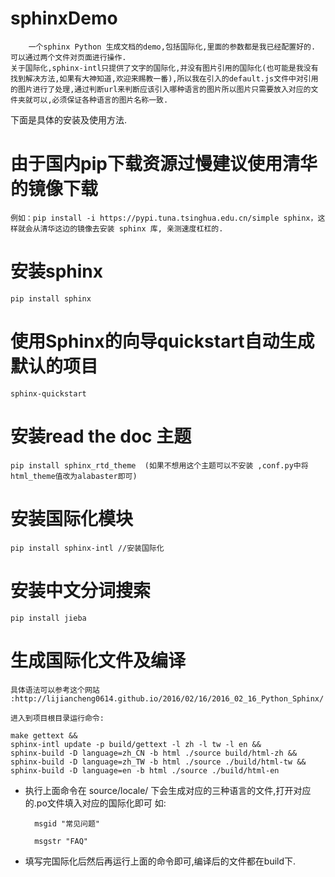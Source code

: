 # sphinxDemo
        一个sphinx Python 生成文档的demo,包括国际化,里面的参数都是我已经配置好的.
    可以通过两个文件对页面进行操作.
    关于国际化,sphinx-intl只提供了文字的国际化,并没有图片引用的国际化(也可能是我没有找到解决方法,如果有大神知道,欢迎来赐教一番),所以我在引入的default.js文件中对引用的图片进行了处理,通过判断url来判断应该引入哪种语言的图片所以图片只需要放入对应的文件夹就可以,必须保证各种语言的图片名称一致.

下面是具体的安装及使用方法.

# 由于国内pip下载资源过慢建议使用清华的镜像下载
    例如：pip install -i https://pypi.tuna.tsinghua.edu.cn/simple sphinx，这样就会从清华这边的镜像去安装 sphinx 库, 亲测速度杠杠的.


# 安装sphinx
    pip install sphinx



# 使用Sphinx的向导quickstart自动生成默认的项目
    sphinx-quickstart




# 安装read  the  doc  主题
    pip install sphinx_rtd_theme  (如果不想用这个主题可以不安装 ,conf.py中将html_theme值改为alabaster即可)
    



# 安装国际化模块
    pip install sphinx-intl //安装国际化




# 安装中文分词搜索
    pip install jieba



# 生成国际化文件及编译
    具体语法可以参考这个网站 :http://lijiancheng0614.github.io/2016/02/16/2016_02_16_Python_Sphinx/
    
    进入到项目根目录运行命令:

    make gettext && 
    sphinx-intl update -p build/gettext -l zh -l tw -l en &&
    sphinx-build -D language=zh_CN -b html ./source build/html-zh && 
    sphinx-build -D language=zh_TW -b html ./source ./build/html-tw && 
    sphinx-build -D language=en -b html ./source ./build/html-en

* 执行上面命令在 source/locale/ 下会生成对应的三种语言的文件,打开对应的.po文件填入对应的国际化即可 如:

        msgid "常见问题"

        msgstr "FAQ"

* 填写完国际化后然后再运行上面的命令即可,编译后的文件都在build下.